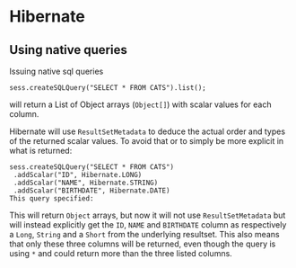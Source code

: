 # Hibernate #

## Using native queries ##

Issuing native sql queries

	sess.createSQLQuery("SELECT * FROM CATS").list();
	
will return a List of Object arrays (`Object[]`) with scalar values for each column. 

Hibernate will use `ResultSetMetadata` to deduce the actual order and types of the returned scalar values. To avoid that or to simply be more explicit in what is returned:

	sess.createSQLQuery("SELECT * FROM CATS")
	 .addScalar("ID", Hibernate.LONG)
	 .addScalar("NAME", Hibernate.STRING)
	 .addScalar("BIRTHDATE", Hibernate.DATE)
	This query specified:

This will return `Object` arrays, but now it will not use `ResultSetMetadata` but will instead explicitly get the `ID`, `NAME` and `BIRTHDATE` column as respectively a `Long`, `String` and a `Short` from the underlying resultset. This also means that only these three columns will be returned, even though the query is using `*` and could return more than the three listed columns.
